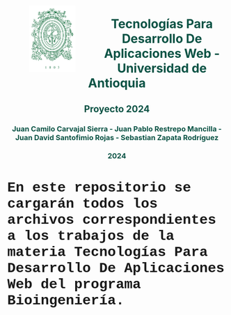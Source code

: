 <p><img alt="udeA logo" height="150px" src="https://github.com/freddyduitama/images/blob/master/logo.png?raw=true" align="left" hspace="50px" vspace="0px" style="width:107px;height:152px;"></p>
<h1><font color='0B5345'> <center>
Tecnologías Para Desarrollo De Aplicaciones Web - Universidad de Antioquia</center></font></h1>
<h2><font color='0B5345'> <center>
Proyecto 2024</center></font></h2>
<h3><font color='0B5345'> <center>
Juan Camilo Carvajal Sierra - Juan Pablo Restrepo Mancilla - Juan David Santofimio Rojas - Sebastian Zapata Rodríguez </center></font></h3>
<h3><font color='0B5345'> <center>
2024 </center></font></h3>
<font  face="Courier New" size="3">
<p1><center> </center></p1>

# En este repositorio se cargarán todos los archivos correspondientes a los trabajos de la materia Tecnologías Para Desarrollo De Aplicaciones Web del programa Bioingeniería.